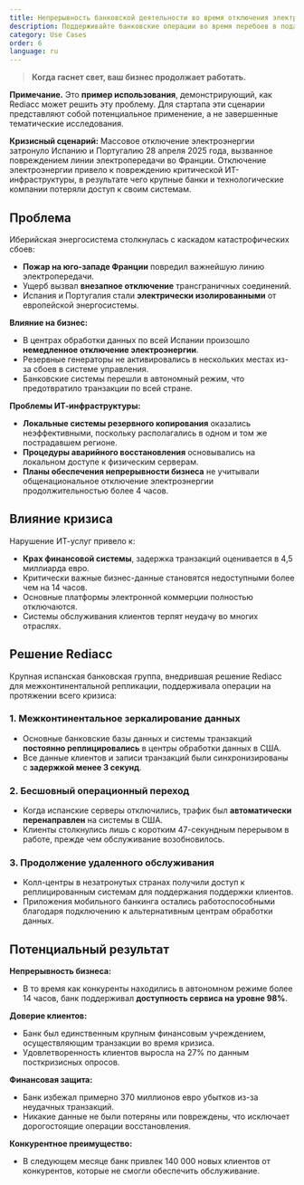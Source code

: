 ```yaml
---
title: Непрерывность банковской деятельности во время отключения электроэнергии
description: Поддерживайте банковские операции во время перебоев в подаче электроэнергии с помощью межконтинентального зеркалирования данных.
category: Use Cases
order: 6
language: ru
---
```


> **Когда гаснет свет, ваш бизнес продолжает работать.**

**Примечание.** Это **пример использования**, демонстрирующий, как Rediacc может решить эту проблему. Для стартапа эти сценарии представляют собой потенциальное применение, а не завершенные тематические исследования.

**Кризисный сценарий:** Массовое отключение электроэнергии затронуло Испанию и Португалию 28 апреля 2025 года, вызванное повреждением линии электропередачи во Франции. Отключение электроэнергии привело к повреждению критической ИТ-инфраструктуры, в результате чего крупные банки и технологические компании потеряли доступ к своим системам.

## Проблема

Иберийская энергосистема столкнулась с каскадом катастрофических сбоев:

* **Пожар на юго-западе Франции** повредил важнейшую линию электропередачи. 
* Ущерб вызвал **внезапное отключение** трансграничных соединений. 
* Испания и Португалия стали **электрически изолированными** от европейской энергосистемы.

**Влияние на бизнес:** 
* В центрах обработки данных по всей Испании произошло **немедленное отключение электроэнергии**. 
* Резервные генераторы не активировались в нескольких местах из-за сбоев в системе управления. 
* Банковские системы перешли в автономный режим, что предотвратило транзакции по всей стране.

**Проблемы ИТ-инфраструктуры:** 
* **Локальные системы резервного копирования** оказались неэффективными, поскольку располагались в одном и том же пострадавшем регионе. 
* **Процедуры аварийного восстановления** основывались на локальном доступе к физическим серверам. 
* **Планы обеспечения непрерывности бизнеса** не учитывали общенациональное отключение электроэнергии продолжительностью более 4 часов.

## Влияние кризиса

Нарушение ИТ-услуг привело к: 
* **Крах финансовой системы**, задержка транзакций оценивается в 4,5 миллиарда евро. 
* Критически важные бизнес-данные становятся недоступными более чем на 14 часов. 
* Основные платформы электронной коммерции полностью отключаются. 
* Системы обслуживания клиентов терпят неудачу во многих отраслях.

## Решение Rediacc

Крупная испанская банковская группа, внедрившая решение Rediacc для межконтинентальной репликации, поддерживала операции на протяжении всего кризиса:

### 1. **Межконтинентальное зеркалирование данных** 
* Основные банковские базы данных и системы транзакций **постоянно реплицировались** в центры обработки данных в США. 
* Все данные клиентов и записи транзакций были синхронизированы с **задержкой менее 3 секунд**.

### 2. **Бесшовный операционный переход** 
* Когда испанские серверы отключились, трафик был **автоматически перенаправлен** на системы в США. 
* Клиенты столкнулись лишь с коротким 47-секундным перерывом в работе, прежде чем обслуживание возобновилось.

### 3. **Продолжение удаленного обслуживания** 
* Колл-центры в незатронутых странах получили доступ к реплицированным системам для поддержания поддержки клиентов. 
* Приложения мобильного банкинга остались работоспособными благодаря подключению к альтернативным центрам обработки данных.

## Потенциальный результат

**Непрерывность бизнеса:** 
* В то время как конкуренты находились в автономном режиме более 14 часов, банк поддерживал **доступность сервиса на уровне 98%**.

**Доверие клиентов:** 
* Банк был единственным крупным финансовым учреждением, осуществляющим транзакции во время кризиса. 
* Удовлетворенность клиентов выросла на 27% по данным посткризисных опросов.

**Финансовая защита:** 
* Банк избежал примерно 370 миллионов евро убытков из-за неудачных транзакций. 
* Никакие данные не были потеряны или повреждены, что исключает дорогостоящие операции восстановления.

**Конкурентное преимущество:** 
* В следующем месяце банк привлек 140 000 новых клиентов от конкурентов, которые не смогли обеспечить обслуживание.